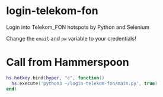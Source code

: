 # login-telekom-fon

Login into Telekom_FON hotspots by Python and Selenium

Change the `email` and `pw` variable to your credentials!

# Call from Hammerspoon

```lua
hs.hotkey.bind(hyper, "c", function()
  hs.execute('python3 ~/login-telekom-fon/main.py', true)
end)
```
